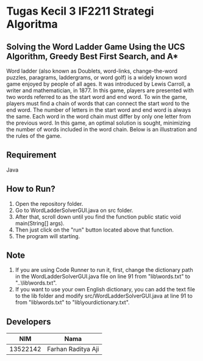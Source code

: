 # Tugas Kecil 3 IF2211 Strategi Algoritma
## Solving the Word Ladder Game Using the UCS Algorithm, Greedy Best First Search, and A*
Word ladder (also known as Doublets, word-links, change-the-word puzzles, paragrams, laddergrams, or word golf) is a widely known word game enjoyed by people of all ages. It was introduced by Lewis Carroll, a writer and mathematician, in 1877. In this game, players are presented with two words referred to as the start word and end word. To win the game, players must find a chain of words that can connect the start word to the end word. The number of letters in the start word and end word is always the same. Each word in the word chain must differ by only one letter from the previous word. In this game, an optimal solution is sought, minimizing the number of words included in the word chain. Below is an illustration and the rules of the game.

## Requirement
Java

## How to Run?
1. Open the repository folder.
2. Go to WordLadderSolverGUI.java on src folder.
3. After that, scroll down until you find the function public static void main(String[] args).
4. Then just click on the "run" button located above that function.
5. The program will starting.

## Note
1. If you are using Code Runner to run it, first, change the dictionary path in the WordLadderSolverGUI.java file on line 91 from "lib\\words.txt" to "..\\lib\\words.txt".
2. If you want to use your own English dictionary, you can add the text file to the lib folder and modify src/WordLadderSolverGUI.java at line 91 to from "lib\\words.txt" to "lib\\yourdictionary.txt".

## Developers

|   NIM    |          Nama          |
| :------: | :--------------------: |
| 13522142 | Farhan Raditya Aji |